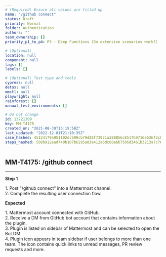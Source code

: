```yaml
---
# (Required) Ensure all values are filled up
name: "/github connect"
status: Draft
priority: Normal
folder: Authentication
authors: ""
team_ownership: []
priority_p1_to_p4: P3 - Deep Functions (Do extensive scenarios work?)

# (Optional)
location: null
component: null
tags: []
labels: []

# (Optional) Test type and tools
cypress: null
detox: null
mmctl: null
playwright: null
rainforest: []
manual_test_environments: []

# Do not change
id: 13721309
key: MM-T4175
created_on: "2021-08-30T15:19:58Z"
last_updated: "2022-12-01T21:10:35Z"
case_hashed: 45124179a951102dc599cb79d28f73921a388856c8517b9716e536f3c8defa7956758ffc8212d07d01cd7a87a796bbcc
steps_hashed: 509b912ead740b107b6295a83a412a6dc80a6b7506d3461b3213a7c760773d0821feb6ab78942ee1c806d8093fe58ac3
---
```


<!-- (Auto-generated) Based on frontmatter's "key" and "name" -->

## MM-T4175: /github connect

---

**Step 1**

1\. Post "/github connect" into a Mattermost channel.\
2\. Complete the resulting user connection flow.

**Expected**

1\. Mattermost account connected with GitHub.\
2\. Receive a DM from GitHub bot account that contains information about the plugin.\
3\. Plugin is listed on sidebar of Mattermost and can be selected to open the Bot DM\
4\. Plugin icon appears in team sidebar if user belongs to more than one team. The icon contains quick links to unread messages, PR review requests and more.
